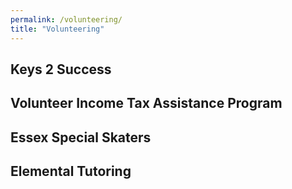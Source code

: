 ```yaml
---
permalink: /volunteering/
title: "Volunteering"
---
```


## Keys 2 Success

## Volunteer Income Tax Assistance Program 

## Essex Special Skaters 

## Elemental Tutoring 